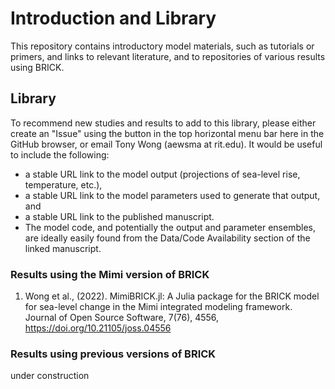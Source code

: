 # Introduction and Library

This repository contains introductory model materials, such as tutorials or primers, and links to relevant literature, and to repositories of various results using BRICK.

## Library

To recommend new studies and results to add to this library, please either create an "Issue" using the button in the top horizontal menu bar here in the GitHub browser, or email Tony Wong (aewsma at rit.edu). It would be useful to include the following:
* a stable URL link to the model output (projections of sea-level rise, temperature, etc.),
* a stable URL link to the model parameters used to generate that output, and
* a stable URL link to the published manuscript.
* The model code, and potentially the output and parameter ensembles, are ideally easily found from the Data/Code Availability section of the linked manuscript. 

### Results using the Mimi version of BRICK

1. Wong et al., (2022). MimiBRICK.jl: A Julia package for the BRICK model for sea-level change in the Mimi integrated modeling framework. Journal of Open Source Software, 7(76), 4556, https://doi.org/10.21105/joss.04556

### Results using previous versions of BRICK

under construction
